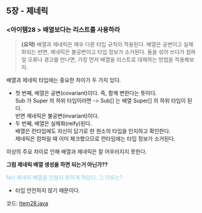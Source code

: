 ## 5장 - 제네릭

### <아이템28 > 배열보다는 리스트를 사용하라 

> **(요약)** 배열과 제네릭은 매우 다른 타입 규칙이 적용된다. 배열은 공변이고 실체화되는 반면, 제네릭은 불공변이고 타입 정보가 소거된다. 둘을 섞어 쓰다가 컴파일 오류나 경고를 만나면, 가장 먼저 배열을 리스트로 대체하는 방법을 적용해보자.

배열과 제네릭 타입에는 중요한 차이가 두 가지 있다.

- 첫 번째, 배열은 공변(covariant)이다. 즉, 함께 변한다는 뜻이다.  
  Sub 가 Super 의 하위 타입이라면 -> Sub[] 는 배열 Super[] 의 하위 타입이 된다.  
  반면 제네릭은 불공변(invariant)이다.
- 두 번째, 배열은 실체화(reify)된다.  
  배열은 런타임에도 자신이 담기로 한 원소의 타입을 인지하고 확인한다.  
  제네릭은 컴파일 때 이미 체크했으므로 런타임에는 타입 정보가 소거된다.

이상의 주요 차이로 인해 배열과 제네릭은 잘 어우러지지 못한다.

**그럼 제네릭 배열 생성을 하면 되는거 아닌가??**

<span style="color:skyblue">No! 제네릭 배열을 만들지 못하게 막았다. 그 이유는?</span>

- 타입 안전하지 않기 때문이다.

코드: [Item28.java](https://github.com/ziippy/EffectiveJava/blob/master/src/chapter5/item28/Item28.java)
